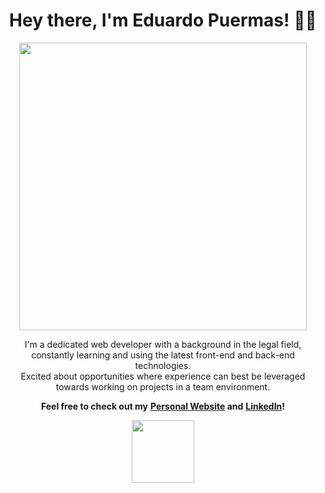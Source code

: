 [comment]: <> (Header)
<h1 align="center">
   Hey there, I'm Eduardo Puermas! 👋🏻
</h1>

[comment]: <> (Image)
<p align="center">
  <img width="460" src="https://qph.fs.quoracdn.net/main-qimg-fa7b4bdc3b2f73e749e5c2c646d4ae13">
</p>

[comment]: <> (Paragraph)
<p align="center">
  I'm a dedicated web developer with a background in the legal field, <br/> 
  constantly learning and using the latest front-end and back-end technologies. <br/>
  Excited about opportunities where experience can best be leveraged <br/>
  towards working on projects in a team environment. 
</p>

[comment]: <> (Contact-me links)
<p align="center">
  <b>Feel free to check out my</b> 
  <b> <a href="https://www.eduardopuermas.com/" target="_blank" rel="noopener noreferrer">Personal Website</a> </b> 
  <b>and</b>  
  <b> <a href="https://www.linkedin.com/in/epuermas/" target="_blank" rel="noopener noreferrer">LinkedIn</a></b><b>!</b> 
 </b> 
 </b> 
 
 [comment]: <> (Logo/Footer)
 <p align="center">
   <a href="https://www.eduardopuermas.com/" target="_blank" rel="noopener noreferrer">
  <img width="100" src="https://i.imgur.com/uZlJ0ZH.png">
   </a>
</p>




